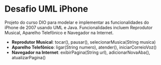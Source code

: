 # Desafio UML iPhone

Projeto do curso DIO para modelar e implementar as funcionalidades do iPhone de 2007 usando UML e Java. Funcionalidades incluem Reprodutor Musical, Aparelho Telefônico e Navegador na Internet.

- **Reprodutor Musical**: tocar(), pausar(), selecionarMusica(String musica)
- **Aparelho Telefônico**: ligar(String numero), atender(), iniciarCorreioVoz()
- **Navegador na Internet**: exibirPagina(String url), adicionarNovaAba(), atualizarPagina()